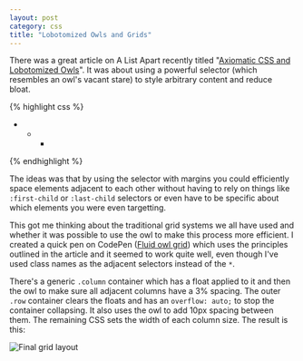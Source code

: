 ```yaml
---
layout: post
category: css
title: "Lobotomized Owls and Grids"
---
```


There was a great article on A List Apart recently titled "[Axiomatic CSS and Lobotomized Owls](http://alistapart.com/article/axiomatic-css-and-lobotomized-owls)". It was about using a powerful selector (which resembles an owl's vacant stare) to style arbitrary content and reduce bloat.

{% highlight css %}
* + *
{% endhighlight %}

The ideas was that by using the selector with margins you could efficiently space elements adjacent to each other without having to rely on things like `:first-child` or `:last-child` selectors or even have to be specific about which elements you were even targetting.

This got me thinking about the traditional grid systems we all have used and whether it was possible to use the owl to make this process more efficient. I created a quick pen on CodePen ([Fluid owl grid](http://codepen.io/donofkarma/pen/mybXMm)) which uses the principles outlined in the article and it seemed to work quite well, even though I've used class names as the adjacent selectors instead of the `*`.

There's a generic `.column` container which has a float applied to it and then the owl to make sure all adjacent columns have a 3% spacing. The outer `.row` container clears the floats and has an `overflow: auto;` to stop the container collapsing. It also uses the owl to add 10px spacing between them. The remaining CSS sets the width of each column size. The result is this:

![Final grid layout](/assets/images/posts/lobotomized-owls-and-grids/fluid-owl-grid.png)
